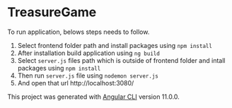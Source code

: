 # TreasureGame

To run application, belows steps needs to follow.
1. Select frontend folder path and install packages using ```npm install```
2. After installation build application using ```ng build```
3. Select ```server.js``` files path which is outside of frontend folder and intall packages using ```npm install```
4. Then run ```server.js``` file using ```nodemon server.js```
5. And open that url http://localhost:3080/

This project was generated with [Angular CLI](https://github.com/angular/angular-cli) version 11.0.0.
